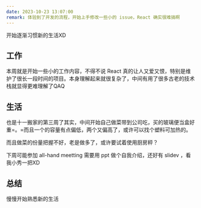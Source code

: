 ```yaml
---
date: 2023-10-23 13:07:00
remark: 体验到了开发的流程，开始上手修改一些小的 issue，React 确实很难搞啊
---
```


开始逐渐习惯新的生活XD

## 工作

本周就是开始一些小的工作内容，不得不说 React 真的让人又爱又恨，特别是维护了很长一段时间的项目。本身理解起来就很复杂了，中间有用了很多古老的技术栈就显得更难理解了QAQ

## 生活

也是十一搬家的第三周了其实，中间开始自己做菜带到公司吃，买的玻璃便当盒好重=。=而且一个的容量有点偏低，两个又偏高了，或许可以找个塑料可加热的。

而且做菜的份量把握不好，老是做多了，或许要试着使用厨房秤？

下周可能参加 all-hand meetting 需要用 ppt 做个自我介绍，还好有 slidev ，看我小秀一把XD

## 总结

慢慢开始熟悉新的生活
